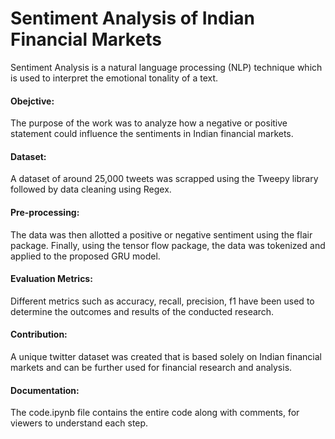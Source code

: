 # Sentiment Analysis of Indian Financial Markets

Sentiment Analysis is a natural language processing (NLP) technique which is used to interpret the emotional tonality of a text. 

#### Obejctive: 
The purpose of the work was to analyze how a negative or positive statement could influence the sentiments in Indian financial markets. 
#### Dataset:
A dataset of around 25,000 tweets was scrapped using the Tweepy library followed by data cleaning using Regex. 
#### Pre-processing:
The data was then allotted a positive or negative sentiment using the flair package. Finally, using the tensor flow package, the data was tokenized and applied to the proposed GRU model. 
#### Evaluation Metrics:
Different metrics such as accuracy, recall, precision, f1 have been used to determine the outcomes and results of the conducted research. 

#### Contribution:
A unique twitter dataset was created that is based solely on Indian financial markets and can be further used for financial research and analysis.

#### Documentation:
The code.ipynb file contains the entire code along with comments, for viewers to understand each step.
